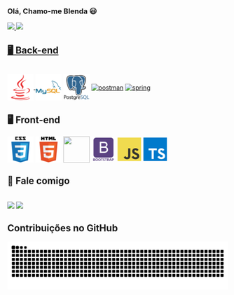 ### Olá, Chamo-me Blenda 😃

<div>
  <a href="https://github.com/blendagaspar">
  <img height="150em" src="https://github-readme-stats.vercel.app/api?username=blendagaspar&show_icons=true&theme=dracula&include_all_commits=true&count_private=true"/>
  <img height="150em" src="https://github-readme-stats.vercel.app/api/top-langs/?username=blendagaspar&layout=compact&langs_count=7&theme=dracula"/>
</div>
  
  <div class="form-row">
  <h2> 🖥️ Back-end </h2>
  <div class="col" style="display: inline_block"><br>
  <img align="center" alt="Blenda-Java" height="60" title="Java" width="60" src="https://raw.githubusercontent.com/devicons/devicon/master/icons/java/java-plain.svg">
  <a href="https://www.mysql.com/" target="_blank" title="MySQL"><img align="center" src="https://raw.githubusercontent.com/devicons/devicon/master/icons/mysql/mysql-original-wordmark.svg" alt="mysql" width="60" height="60"/></a>
<a href="https://www.postgresql.org" target="_blank" title="PostgreSQL"><img align="center" src="https://raw.githubusercontent.com/devicons/devicon/master/icons/postgresql/postgresql-original-wordmark.svg" alt="postgresql" width="60" height="60"/></a>
<a href="https://postman.com" target="_blank" title="PostMan"><img align="center" src="https://www.vectorlogo.zone/logos/getpostman/getpostman-icon.svg" alt="postman" width="60" height="60"/></a> 
<a href="https://spring.io/" target="_blank" title="SpringBoot"><img align="center" src="https://www.vectorlogo.zone/logos/springio/springio-icon.svg" alt="spring" width="60" height="60"/></a>
</div>
    
  <h2> 🖥️ Front-end </h2> 
  <div class="col"> 
    <a href="https://www.w3schools.com/css/" target="_blank" title="CSS 3"><img align="center" src="https://raw.githubusercontent.com/devicons/devicon/master/icons/css3/css3-original-wordmark.svg" alt="css3" width="60" height="60"/></a>
<a href="https://www.w3.org/html/" target="_blank" title="HTML 5"><img align="center" src="https://raw.githubusercontent.com/devicons/devicon/master/icons/html5/html5-original-wordmark.svg" alt="html5" width="60" height="60"/></a> 
  <a href="https://angular.io" target="_blank" title="Angular"><img align="center" src="https://angular.io/assets/images/logos/angular/angular.svg" width="60" height="60"/></a>
  <a href="https://getbootstrap.com" target="_blank" title="Bootstrap"><img align="center" src="https://raw.githubusercontent.com/devicons/devicon/master/icons/bootstrap/bootstrap-plain-wordmark.svg" alt="bootstrap" width="55" height="55"/></a>
<a href="https://developer.mozilla.org/en-US/docs/Web/JavaScript" target="_blank" title="JavaScript"><img align="center" src="https://raw.githubusercontent.com/devicons/devicon/master/icons/javascript/javascript-original.svg" alt="javascript" width="55" height="55"/></a>
  <a href="https://www.typescriptlang.org/" target="_blank" title="TypeScript"><img align="center" src="https://raw.githubusercontent.com/devicons/devicon/master/icons/typescript/typescript-original.svg" alt="typescript" width="55" height="55"></a>    
</div>
 </div>   
  
  <h2>💬 Fale comigo </h2>
  <br>
  <div> 
  <a href = "mailto:blendagaspar@hotmail.com"><img src="https://img.shields.io/badge/Microsoft_Outlook-0078D4?style=for-the-badge&logo=microsoft-outlook&logoColor=white" target="_blank"></a>
  <a href="https://www.linkedin.com/in/blenda-gaspar-175528162/" target="_blank"><img src="https://img.shields.io/badge/-LinkedIn-%230077B5?style=for-the-badge&logo=linkedin&logoColor=white" target="_blank"></a> 
    
  <h2> Contribuições no GitHub  </h2>
    
  ![Snake animation](https://github.com/blendagaspar/blendagaspar/blob/output/github-contribution-grid-snake.svg)
</div>
